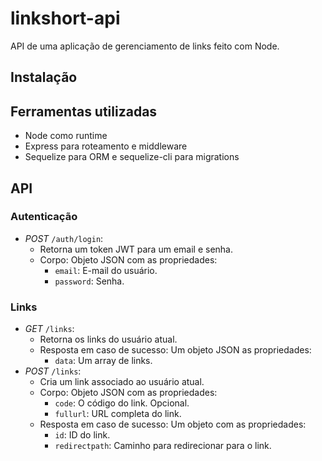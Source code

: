 # linkshort-api
API de uma aplicação de gerenciamento de links feito com Node.

## Instalação

## Ferramentas utilizadas
- Node como runtime
- Express para roteamento e middleware
- Sequelize para ORM e sequelize-cli para migrations

## API
### Autenticação
- *POST* `/auth/login`:
	- Retorna um token JWT para um email e senha.
	- Corpo: Objeto JSON com as propriedades:
		- `email`: E-mail do usuário.
		- `password`: Senha.
### Links
- *GET* `/links`:
	- Retorna os links do usuário atual.
	- Resposta em caso de sucesso: Um objeto JSON as propriedades:
		- `data`: Um array de links.
- *POST* `/links`:
	- Cria um link associado ao usuário atual.
	- Corpo: Objeto JSON com as propriedades:
		- `code`: O código do link. Opcional.
		- `fullurl`: URL completa do link.
	- Resposta em caso de sucesso: Um objeto com as propriedades:
		- `id`: ID do link.
		- `redirectpath`: Caminho para redirecionar para o link.